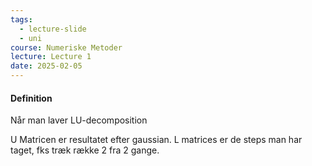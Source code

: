 ```yaml
---
tags:
  - lecture-slide
  - uni
course: Numeriske Metoder
lecture: Lecture 1
date: 2025-02-05
---
```


#### Definition
Når man laver LU-decomposition 

U Matricen er resultatet efter gaussian.
L matrices er de steps man har taget, fks træk række 2 fra 2 gange.
